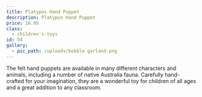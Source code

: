 ```yaml
---
title: Platypus Hand Puppet
description: Platypus Hand Puppet
price: 16.95
class:
  - children's-toys
id: 54
gallery:
  - pic_path: /uploads/bobble garland.png
---
```



The felt hand puppets are available in many different characters and animals, including a number of native Australia fauna. Carefully hand-crafted for your imagination, they are a wonderful toy for children of all ages and a great addition to any classroom.